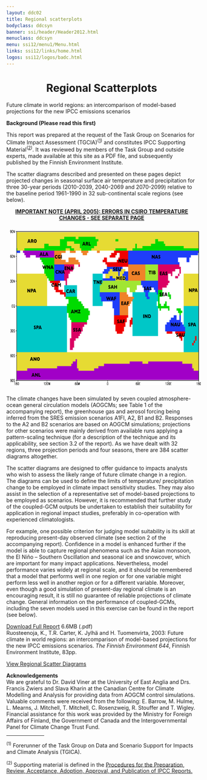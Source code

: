 ```yaml
---
layout: ddc02
title: Regional scatterplots
bodyclass: ddcsyn
banner: ssi/header/Header2012.html
menuclass: ddcsyn
menu: ssi12/menu1/Menu.html
links: ssi12/links/home.html
logos: ssi12/logos/badc.html
---
```

 <div id="pagetitle">
 <h1 align="center">Regional Scatterplots</h1>
 </div>
 <!-- End of Page Title Block -->
 
 
 <p>Future climate in world regions: an intercomparison of model-based projections for the new
 IPCC emissions scenarios</p>
 
 <p><b>Background (Please read this first)</b></font></p>
 
 <p>This report was prepared at the request of the Task Group on Scenarios for Climate Impact
 Assessment (TGCIA)<sup>(<a href="#ftnote1">1</a>)</sup> and constitutes IPCC Supporting Material<sup>(<a href="#ftnote2">2</a>)</sup>. It was reviewed by members of the
 Task Group and outside experts, made available at this site as a PDF file, and subsequently published
 by the Finnish Environment Institute.</p>
 
 <p>The scatter diagrams described and presented on these pages depict projected changes in seasonal
 surface air temperature and precipitation for three 30-year periods (2010-2039, 2040-2069 and
 2070-2099) relative to the baseline period 1961-1990 in 32 sub-continental scale regions
 (see below).</p>
 
 <p align="center"><b>
 <a href="/syn/tar_scatter/csiro_error.html">IMPORTANT NOTE (APRIL 2005): ERRORS IN CSIRO TEMPERATURE CHANGES - SEE SEPARATE
 PAGE</a>
 </b></p>
 
 <p align="center"><img src="../../img/IPCC_world_regions.png" alt="" height="410" width="688" border="0" hspace="10" vspace="10"></p>
 
 <p>The climate changes have been simulated by seven coupled atmosphere-ocean general circulation
 models (AOGCMs; see Table 1 of the accompanying report), the greenhouse gas and aerosol forcing
 being inferred from the SRES emission scenarios A1FI, A2, B1 and B2. Responses to the A2 and B2
 scenarios are based on AOGCM simulations; projections for other scenarios were mainly derived from
 available runs applying a pattern-scaling technique (for a description of the technique and its
 applicability, see section 3.2 of the report). As we have dealt with 32 regions, three projection
 periods and four seasons, there are 384 scatter diagrams altogether.</p>
 
 <p>The scatter diagrams are designed to offer guidance to impacts analysts who wish to assess the
 likely range of future climate change in a region. The diagrams can be used to define the limits of
 temperature/ precipitation change to be employed in climate impact sensitivity studies. They may
 also assist in the selection of a representative set of model-based projections to be employed
 as scenarios. However, it is recommended that further study of the coupled-GCM outputs be
 undertaken to establish their suitability for application in regional impact studies, preferably
 in co-operation with experienced climatologists.</p>
 
 <p>For example, one possible criterion for judging model suitability is its skill at reproducing
 present-day observed climate (see section 2 of the accompanying report). Confidence in a model is
 enhanced further if the model is able to capture regional phenomena such as the Asian monsoon,
 the El Ni&ntilde;o &#150; Southern Oscillation and seasonal ice and snowcover, which are important
 for many impact applications. Nevertheless, model performance varies widely at regional scale,
 and it should be remembered that a model that performs well in one region or for one variable
 might perform less well in another region or for a different variable. Moreover, even though a
 good simulation of present-day regional climate is an encouraging result, it is still no guarantee
 of reliable projections of climate change. General information on the performance of coupled-GCMs,
 including the seven models used in this exercise can be found in the report (see below).</p>
 
 <p><a href="/documents/scatter_plot_report.pdf">Download Full Report</a> 6.6MB (.pdf) <br/>
 Ruosteenoja, K., T.R. Carter, K. Jylh&auml; and H. Tuomenvirta, 2003: Future climate in world
 regions: an intercomparison of model-based projections for the new IPCC emissions scenarios.
 <i>The Finnish Environment 644</i>, Finnish Environment Institute, 83pp.</p>
 
 <p><a href="/syn/tar_scatter/scatterplots_region.html">View Regional Scatter Diagrams</a></p>
 
 <p><b>Acknowledgements</b><br/>
 We are grateful to Dr. David Viner at the University of East Anglia and Drs. Francis Zwiers and
 Slava Kharin at the Canadian Centre for Climate Modelling and Analysis for providing data from
 AOGCM control simulations. Valuable comments were received from the following: E. Barrow,
 M. Hulme, L. Mearns, J. Mitchell, T. Mitchell, C. Rosenzweig, R. Stouffer and T. Wigley. Financial
 assistance for this work was provided by the Ministry for Foreign Affairs of Finland, the
 Government of Canada and the Intergovernmental Panel for Climate Change Trust Fund.</p>
 
 <hr align="left" width="100">
 
 <p><sup>(<a name="ftnote1" id="ftnote1"></a>1)</sup> Forerunner of the Task Group on Data and
 Scenario Support for Impacts and Climate Analysis (TGICA).</a></p>
 
 <p><sup>(<a name="ftnote2" id="ftnote2"></a>2)</sup> Supporting material is defined in the
 <a class="IPCC" href="https://www.ipcc.ch/site/assets/uploads/2018/09/ipcc-principles-appendix-a.pdf" target="new"> Procedures for the Preparation, Review,
 Acceptance, Adoption, Approval, and Publication of IPCC Reports.</a></p>
 
 <p>&nbsp;</p>
 
 
 
 <p></p>
 
 <!-- end of center column -->
